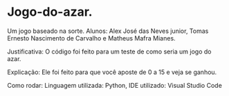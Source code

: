 # Jogo-do-azar.
Um jogo baseado na sorte.
Alunos: Alex José das Neves junior, Tomas Ernesto Nascimento de Carvalho e Matheus Mafra Mianes.

Justificativa: 
O código foi feito para um teste de como seria um jogo do azar. 

Explicação: 
Ele foi feito para que você aposte de 0 a 15 e veja se ganhou.

Como rodar:
Linguagem utilizada: Python, IDE utilizado: Visual Studio Code
